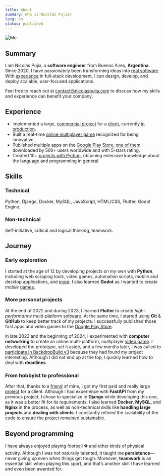 ```yaml
---
title: About
summary: Who is Nicolás Pujia?
lang: en
status: published
---
```


![Me]({static}/images/me.jpeg)

## Summary

I am Nicolás Pujia, a **software engineer** from Buenos Aires, **Argentina**. Since 2020, I have passionately been transforming ideas into [real software](/portfolio.html). With [experience]({filename}/siderplast.md) in full-stack development, I can design, develop, and deploy scalable, user-focused applications.

Feel free to reach out at <contact@nicolaspujia.com> to discuss how my skills and experience can benefit your company.

## Experience

* Implemented a large, [commercial project]({filename}/siderplast.md) for a [client](https://siderplast.com.ar/nosotros/), currently [in production](https://siderplast.com.ar/).
* Built a real-time [online multiplayer game]({filename}/biome-fighters.md) recognized for being innovative.
* Published multiple apps on the [Google Play Store](https://play.google.com/store/apps/dev?id=8059097220194731179), [one of them](https://play.google.com/store/apps/details?id=com.nicopujia.gamefinder) downloaded by 500+ users worldwide and with 5-stars rating.
* Created 10+ [projects with Python](/portfolio/technologies/python.html), obtaining extensive knowledge about the language and programming in general.

## Skills

### Technical

Python, Django, Docker, MySQL, JavaScript, HTML/CSS, Flutter, Godot Engine.

### Non-technical

Self-initiative, critical and logical thinking, teamwork.

## Journey

### Early exploration

I started at the age of 12 by developing projects on my own with **Python**, including web scraping tools, video games, automation scripts, mobile and desktop applications, and [more](https://github.com/nicopujia/old_projects). I also learned **Godot** as I wanted to create *mobile* [games](/portfolio/technologies/godot.html).

### More personal projects

At the end of 2022 and during 2023, I learned **Flutter** to create *high-performance* multi-platform [software](/portfolio/technologies/flutter.html). At the same time, I started using **Git** & **GitHub** to keep better track of my projects. I successfully published those first apps and video games to the [Google Play Store](https://play.google.com/store/apps/dev?id=8059097220194731179).

In late 2023 and the beginning of 2024, I experimented with **computer networking** to create an online multi-platform, multiplayer [video game]({filename}/biome-fighters.md). I developed the prototype, set it aside, and a few months later, I was called to [participate in BackdropBuild v3](https://backdropbuild.com/builds/v3/biome-fighters) because they had found my project interesting. Although I did not end up at the top, I quickly learned how to deal with **deadlines**.

### From hobbyist to professional

After that, thanks to a [friend](https://franciscoaurelio.com) of mine, I got my first paid and really large [project]({filename}/siderplast.md) for a client. Although I had experience with **FastAPI** from my previous project, I chose to specialize in **Django** while developing this one, as it was a better fit for its requirements. I also learned **Docker**, **MySQL**, and **Nginx** in the process, as well as non-technical skills like **handling large projects** and **dealing with clients**. I constantly refined the scalability of the code to ensure the project remained sustainable.

## Beyond programming

I have always enjoyed playing football ⚽️ and other kinds of physical activity. Although I was not naturally talented, it taught me **persistence**—never giving up even when things get tough. Moreover, **teamwork** is an essential skill when playing this sport, and that’s another skill I have learned and even been awarded for.

